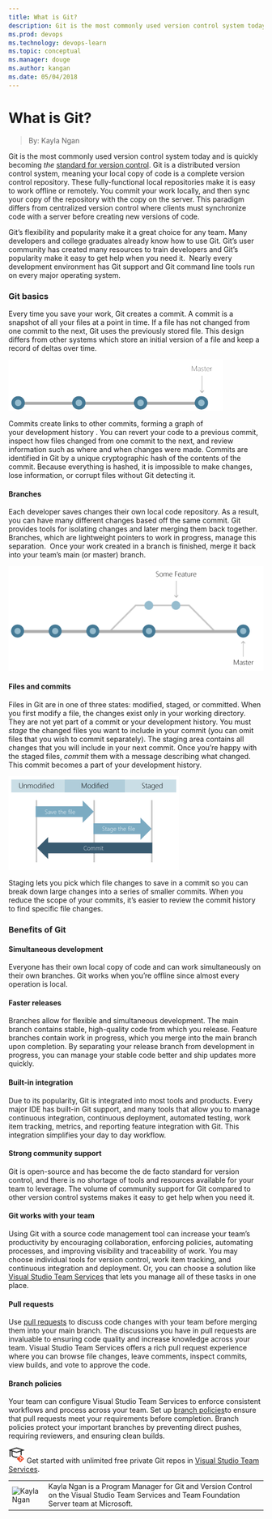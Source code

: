 ```yaml
---
title: What is Git?
description: Git is the most commonly used version control system today. Will it be the standard for the future?
ms.prod: devops
ms.technology: devops-learn
ms.topic: conceptual
ms.manager: douge
ms.author: kangan
ms.date: 05/04/2018
---
```


# What is Git?
> By: Kayla Ngan

Git is the most commonly used version control system today and is
quickly becoming *the* [standard for version
control](http://stackoverflow.com/research/developer-survey-2015#tech-sourcecontrol).
Git is a distributed version control system, meaning your local copy of
code is a complete version control repository. These fully-functional
local repositories make it is easy to work offline or remotely. You
commit your work locally, and then sync your copy of the repository with
the copy on the server. This paradigm differs from centralized version
control where clients must synchronize code with a server before
creating new versions of code.

Git’s flexibility and popularity make it a great choice for any team.
Many developers and college graduates already know how to use Git. Git’s
user community has created many resources to train developers and Git’s
popularity make it easy to get help when you need it.  Nearly every
development environment has Git support and Git command line tools run
on every major operating system.

### Git basics
Every time you save your work, Git creates a commit. A commit is a
snapshot of all your files at a point in time. If a file has not changed
from one commit to the next, Git uses the previously stored file. This
design differs from other systems which store an initial version of a
file and keep a record of deltas over time.

![linear graph of development in Git](../_img/linear_straight_line.png)

Commits create links to other commits, forming a graph of
your development history . You can revert your code to a previous
commit, inspect how files changed from one commit to the next, and
review information such as where and when changes were made. Commits are
identified in Git by a unique cryptographic hash of the contents of the
commit. Because everything is hashed, it is impossible to make changes,
lose information, or corrupt files without Git detecting it.

#### Branches
Each developer saves changes their own local code repository. As a
result, you can have many different changes based off the same commit.
Git provides tools for isolating changes and later merging them back
together. Branches, which are lightweight pointers to
work in progress, manage this separation.  Once your work created in a
branch is finished, merge it back into your team’s main (or master)
branch.

![branching\_line](../_img/branching_line.png)

#### Files and commits
Files in Git are in one of three states: modified, staged, or committed.
When you first modify a file, the changes exist only in your working
directory. They are not yet part of a commit or your development
history. You must *stage* the changed files you want to include in your
commit (you can omit files that you wish to commit separately). The
staging area contains all changes that you will include in your next
commit. Once you’re happy with the staged files, *commit* them with a
message describing what changed. This commit becomes a part of your
development history.

![file\_status\_lifecycle-2](../_img/file_status_lifecycle.2.png)

Staging lets you pick which file changes to save in a commit so you can
break down large changes into a series of smaller commits. When you
reduce the scope of your commits, it’s easier to review the commit
history to find specific file changes.

### Benefits of Git
#### Simultaneous development
Everyone has their own local copy of code and can work simultaneously on
their own branches. Git works when you’re offline since almost every
operation is local.

#### Faster releases
Branches allow for flexible and simultaneous development. The main
branch contains stable, high-quality code from which you release.
Feature branches contain work in progress, which you merge into the main
branch upon completion. By separating your release branch from
development in progress, you can manage your stable code better and ship
updates more quickly.

#### Built-in integration
Due to its popularity, Git is integrated into most tools and products.
Every major IDE has built-in Git support, and many tools that allow you
to manage continuous integration, continuous deployment, automated
testing, work item tracking, metrics, and reporting feature integration
with Git. This integration simplifies your day to day workflow.

#### Strong community support
Git is open-source and has become the de facto standard for version
control, and there is no shortage of tools and resources available for
your team to leverage. The volume of community support for Git compared
to other version control systems makes it easy to get help when you need
it.

#### Git works with your team
Using Git with a source code management tool can increase your team’s
productivity by encouraging collaboration, enforcing policies,
automating processes, and improving visibility and traceability of work.
You may choose individual tools for version control, work item tracking,
and continuous integration and deployment. Or, you can choose a solution
like [Visual Studio Team Services](https://visualstudio.microsoft.com/team-services/) that lets you
manage all of these tasks in one place.

#### Pull requests
Use [pull requests](git-pull-requests.md) to
discuss code changes with your team before merging them into your main
branch. The discussions you have in pull requests are invaluable to
ensuring code quality and increase knowledge across your team. Visual
Studio Team Services offers a rich pull request experience where you can
browse file changes, leave comments, inspect commits, view builds, and
vote to approve the code.

#### Branch policies
Your team can configure Visual Studio Team Services to enforce
consistent workflows and process across your team. Set up [branch policies](https://docs.microsoft.com/vsts/git/branch-policies)to
ensure that pull requests meet your requirements before completion.
Branch policies protect your important branches by preventing direct
pushes, requiring reviewers, and ensuring clean builds.

![Learn Git](../_img/LearnGIT_32x.png) Get started with unlimited free private Git repos in [Visual Studio Team Services](https://visualstudio.microsoft.com/team-services/git/).

|             |                           |
|-------------|---------------------------|
|![Kayla Ngan](https://secure.gravatar.com/avatar/471fe7e6413444feb32e49bca2d17136?s=130&d=mm&r=g) |Kayla Ngan is a Program Manager for Git and Version Control on the Visual Studio Team Services and Team Foundation Server team at Microsoft. |